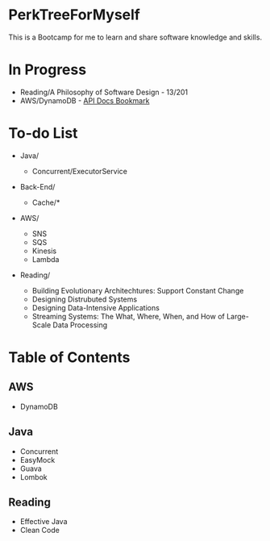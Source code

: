 # PerkTreeForMyself
This is a Bootcamp for me to learn and share software knowledge and skills.

# In Progress
- Reading/A Philosophy of Software Design - 13/201
- AWS/DynamoDB - [API Docs Bookmark](https://docs.aws.amazon.com/amazondynamodb/latest/developerguide/Introduction.html)

# To-do List
- Java/
  - Concurrent/ExecutorService

- Back-End/
  - Cache/*

- AWS/
  - SNS
  - SQS
  - Kinesis
  - Lambda
 
- Reading/
  - Building Evolutionary Architechtures: Support Constant Change
  - Designing Distrubuted Systems
  - Designing Data-Intensive Applications
  - Streaming Systems: The What, Where, When, and How of Large-Scale Data Processing

# Table of Contents
## AWS
- DynamoDB

## Java
- Concurrent
- EasyMock
- Guava
- Lombok

## Reading
- Effective Java
- Clean Code
